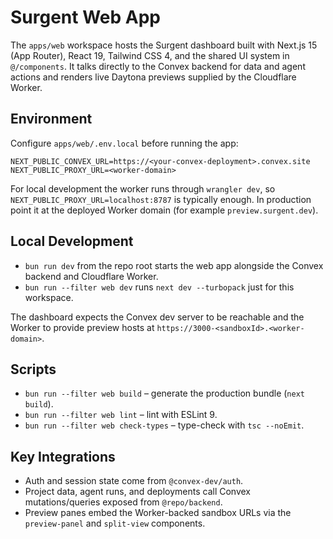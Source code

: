 # Surgent Web App

The `apps/web` workspace hosts the Surgent dashboard built with Next.js 15 (App Router), React 19, Tailwind CSS 4, and the shared UI system in `@/components`. It talks directly to the Convex backend for data and agent actions and renders live Daytona previews supplied by the Cloudflare Worker.

## Environment
Configure `apps/web/.env.local` before running the app:

```dotenv
NEXT_PUBLIC_CONVEX_URL=https://<your-convex-deployment>.convex.site
NEXT_PUBLIC_PROXY_URL=<worker-domain>
```

For local development the worker runs through `wrangler dev`, so `NEXT_PUBLIC_PROXY_URL=localhost:8787` is typically enough. In production point it at the deployed Worker domain (for example `preview.surgent.dev`).

## Local Development
- `bun run dev` from the repo root starts the web app alongside the Convex backend and Cloudflare Worker.
- `bun run --filter web dev` runs `next dev --turbopack` just for this workspace.

The dashboard expects the Convex dev server to be reachable and the Worker to provide preview hosts at `https://3000-<sandboxId>.<worker-domain>`.

## Scripts
- `bun run --filter web build` – generate the production bundle (`next build`).
- `bun run --filter web lint` – lint with ESLint 9.
- `bun run --filter web check-types` – type-check with `tsc --noEmit`.

## Key Integrations
- Auth and session state come from `@convex-dev/auth`.
- Project data, agent runs, and deployments call Convex mutations/queries exposed from `@repo/backend`.
- Preview panes embed the Worker-backed sandbox URLs via the `preview-panel` and `split-view` components.
